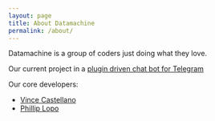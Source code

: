 ```yaml
---
layout: page
title: About Datamachine
permalink: /about/
---
```


Datamachine is a group of coders just doing what they love.

Our current project in a [plugin driven chat bot for Telegram](https://github.com/datamachine/telegram-pybot)

Our core developers:

* [Vince Castellano](surye.github.io)
* [Phillip Lopo](xlopo.github.io)

